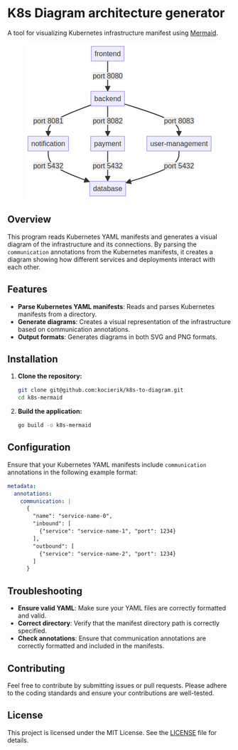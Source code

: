 # K8s Diagram architecture generator

A tool for visualizing Kubernetes infrastructure manifest using [Mermaid](https://github.com/dreampuf/mermaid.go).
<div align="center">
    
![diagram generated](https://raw.githubusercontent.com/kocierik/k8s-to-diagram/main/images/k8s_infrastructure.png?token=GHSAT0AAAAAACSO5SDVETGPH3KZGPAYPZ4GZU457AA)

</div>

## Overview

This program reads Kubernetes YAML manifests and generates a visual diagram of the infrastructure and its connections. By parsing the `communication` annotations from the Kubernetes manifests, it creates a diagram showing how different services and deployments interact with each other.

## Features

- **Parse Kubernetes YAML manifests**: Reads and parses Kubernetes manifests from a directory.
- **Generate diagrams**: Creates a visual representation of the infrastructure based on communication annotations.
- **Output formats**: Generates diagrams in both SVG and PNG formats.

## Installation

1. **Clone the repository:**

    ```bash
    git clone git@github.com:kocierik/k8s-to-diagram.git
    cd k8s-mermaid
    ```

2. **Build the application:**

    ```bash
    go build -o k8s-mermaid
    ```

## Configuration

Ensure that your Kubernetes YAML manifests include `communication` annotations in the following example format:

```yaml
metadata:
  annotations:
    communication: |
      {
        "name": "service-name-0",
        "inbound": [
          {"service": "service-name-1", "port": 1234}
        ],
        "outbound": [
          {"service": "service-name-2", "port": 1234}
        ]
      }
```
## Troubleshooting
- **Ensure valid YAML**: Make sure your YAML files are correctly formatted and valid.
- **Correct directory**: Verify that the manifest directory path is correctly specified.
- **Check annotations**: Ensure that communication annotations are correctly formatted and included in the manifests.

## Contributing

Feel free to contribute by submitting issues or pull requests. Please adhere to the coding standards and ensure your contributions are well-tested.


## License

This project is licensed under the MIT License. See the [LICENSE](https://github.com/kocierik/k8s-to-diagram/blob/main/LICENSE) file for details.
